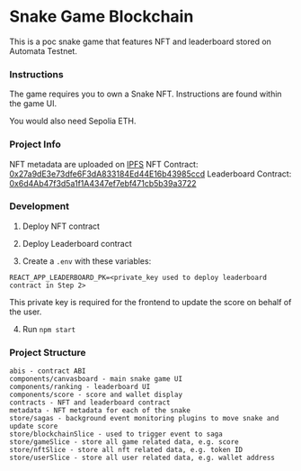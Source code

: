 # Snake Game Blockchain

This is a poc snake game that features NFT and leaderboard stored on Automata Testnet.

### Instructions

The game requires you to own a Snake NFT. Instructions are found within the game UI.

You would also need Sepolia ETH.

### Project Info

NFT metadata are uploaded on [IPFS](https://lavender-eligible-mosquito-391.mypinata.cloud/ipfs/QmdE4FfLUhXsZd6yUh7HyEDFNQbkzjpY5MgAC7PYTFfvm3/)
NFT Contract: [0x27a9dE3e73dfe6F3dA833184Ed44E16b43985ccd](https://explorer.ata.network/address/0x27a9dE3e73dfe6F3dA833184Ed44E16b43985ccd)
Leaderboard Contract: [0x6d4Ab47f3d5a1f1A4347ef7ebf471cb5b39a3722](https://explorer.ata.network/address/0x6d4Ab47f3d5a1f1A4347ef7ebf471cb5b39a3722)

### Development

1. Deploy NFT contract
2. Deploy Leaderboard contract

3. Create a `.env` with these variables:

```
REACT_APP_LEADERBOARD_PK=<private_key used to deploy leaderboard contract in Step 2>
```

This private key is required for the frontend to update the score on behalf of the user.

4. Run `npm start`

### Project Structure

```
abis - contract ABI
components/canvasboard - main snake game UI
components/ranking - leaderboard UI
components/score - score and wallet display
contracts - NFT and leaderboard contract
metadata - NFT metadata for each of the snake
store/sagas - background event monitoring plugins to move snake and update score
store/blockchainSlice - used to trigger event to saga
store/gameSlice - store all game related data, e.g. score
store/nftSlice - store all nft related data, e.g. token ID
store/userSlice - store all user related data, e.g. wallet address
```
